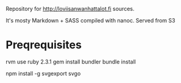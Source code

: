 Repository for http://loviisanwanhattalot.fi sources.

It's mosty Markdown + SASS compiled with nanoc. Served from S3

# Preqrequisites

rvm use ruby 2.3.1
gem install bundler
bundle install

npm install -g svgexport svgo
